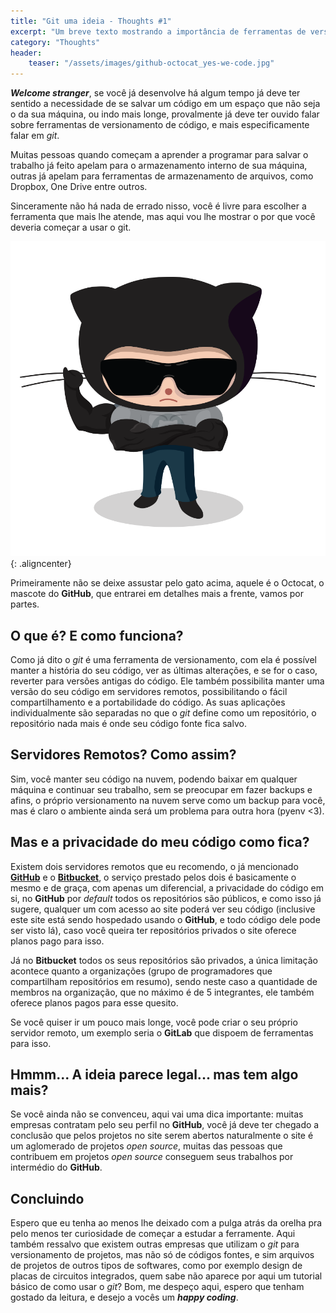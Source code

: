 ```yaml
---
title: "Git uma ideia - Thoughts #1"
excerpt: "Um breve texto mostrando a importância de ferramentas de versionamento de código, em específico o git."
category: "Thoughts"
header:
    teaser: "/assets/images/github-octocat_yes-we-code.jpg"
---
```


**_Welcome stranger_**, se você já desenvolve há algum tempo já deve ter
sentido a necessidade de se salvar um código em um espaço que não seja o
da sua máquina, ou indo mais longe, provalmente já deve ter ouvido falar
sobre ferramentas de versionamento de código, e mais especificamente falar
em _git_.

Muitas pessoas quando começam a aprender a programar para salvar o trabalho
já feito apelam para o armazenamento interno de sua máquina, outras já apelam
para ferramentas de armazenamento de arquivos, como Dropbox, One Drive entre
outros.

Sinceramente não há nada de errado nisso, você é livre para escolher a
ferramenta que mais lhe atende, mas aqui vou lhe mostrar o por que você
deveria começar a usar o git.

![Octocat Bombado](/assets/images/steroidtocat.png "Octocat Bombado"){: .aligncenter}

Primeiramente não se deixe assustar pelo gato acima, aquele é o Octocat, o
mascote do **GitHub**, que entrarei em detalhes mais a frente, vamos por partes.

O que é? E como funciona?
-------------------------

Como já dito o _git_ é uma ferramenta de versionamento, com ela é possível manter a história
do seu código, ver as últimas alterações, e se for o caso, reverter para versões antigas
do código. Ele também possibilita manter uma versão do seu código em servidores remotos, possibilitando
o fácil compartilhamento e a portabilidade do código. As suas aplicações individualmente são separadas
no que o _git_ define como um repositório, o repositório nada mais é onde seu código fonte fica salvo.

Servidores Remotos? Como assim?
-------------------------------

Sim, você manter seu código na nuvem, podendo baixar em qualquer máquina e continuar seu trabalho, sem se
preocupar em fazer backups e afins, o próprio versionamento na nuvem serve como um backup para você,
mas é claro o ambiente ainda será um problema para outra hora (pyenv <3).

Mas e a privacidade do meu código como fica?
--------------------------------------------

Existem dois servidores remotos que eu recomendo, o já mencionado [**GitHub**](https://github.com)
e o [**Bitbucket**](https://bitbucket.com), o serviço prestado pelos dois é basicamente o mesmo e de
graça, com apenas um diferencial, a privacidade do código em si, no **GitHub** por _default_ todos os
repositórios são públicos, e como isso já sugere, qualquer um com acesso ao site poderá ver seu código
(inclusive este site está sendo hospedado usando o **GitHub**, e todo código dele pode ser visto lá),
caso você queira ter repositórios privados o site oferece planos pago para isso.

Já no **Bitbucket** todos os seus repositórios são privados, a única limitação acontece quanto a organizações
(grupo de programadores que compartilham repositórios em resumo), sendo neste caso a quantidade de membros
na organização, que no máximo é de 5 integrantes, ele também oferece planos pagos para esse quesito.

Se você quiser ir um pouco mais longe, você pode criar o seu próprio servidor remoto, um exemplo seria o
**GitLab** que dispoem de ferramentas para isso.

Hmmm... A ideia parece legal... mas tem algo mais?
--------------------------------------------------

Se você ainda não se convenceu, aqui vai uma dica importante: muitas empresas contratam pelo seu perfil no
**GitHub**, você já deve ter chegado a conclusão que pelos projetos no site serem abertos naturalmente o site é
um aglomerado de projetos _open source_, muitas das pessoas que contribuem em projetos _open source_ conseguem
seus trabalhos por intermédio do **GitHub**.

Concluindo
----------

Espero que eu tenha ao menos lhe deixado com a pulga atrás da orelha pra pelo menos ter curiosidade
de começar a estudar a ferramente. Aqui também ressalvo que existem outras empresas que utilizam o _git_
para versionamento de projetos, mas não só de códigos fontes, e sim arquivos de projetos de outros tipos
de softwares, como por exemplo design de placas de circuitos integrados, quem sabe não aparece por aqui
um tutorial básico de como usar o _git_? Bom, me despeço aqui, espero que tenham gostado da leitura,
e desejo a vocês um **_happy coding_**.




